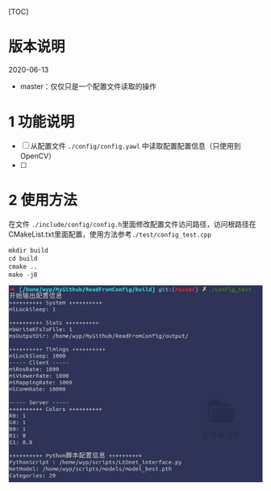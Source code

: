 [TOC]

# 版本说明

2020-06-13

* master：仅仅只是一个配置文件读取的操作





# 1 功能说明



- [ ] 从配置文件 `./config/config.yawl` 中读取配置配置信息（只使用到OpenCV）
- [ ] 





# 2 使用方法



在文件 `./include/config/config.h`里面修改配置文件访问路径，访问根路径在CMakeList.txt里面配置，使用方法参考`./test/config_test.cpp`

```shell
mkdir build
cd build
cmake ..
make -j8
```



![image-20200912103736530](picture/image-20200912103736530.png)
